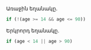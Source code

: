 Առաջին եղանակը․

```js
if (!(age >= 14 && age <= 90))
```

Երկրորդ եղանակը․

```js
if (age < 14 || age > 90)
```

